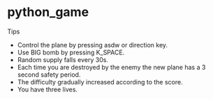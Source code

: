 # python_game

Tips
* Control the plane 
  by pressing asdw or direction key.
* Use BIG bomb
  by pressing K_SPACE.
* Random supply falls every 30s.
* Each time you are destroyed
  by the enemy the new plane 
  has a 3 second safety period.
* The difficulty gradually increased 
  according to the score.
* You have three lives.
